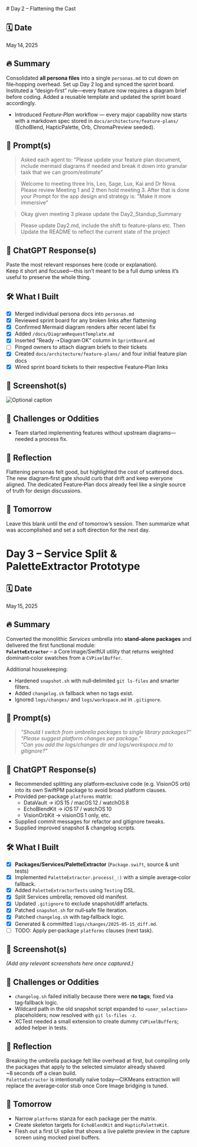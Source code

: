 <file name=logs/Day2.md># Day 2 – Flattening the Cast

## 🗓️ Date
May 14, 2025

## 🔥 Summary
Consolidated **all persona files** into a single `personas.md` to cut down on file‑hopping overhead. Set up Day 2 log and synced the sprint board.
Instituted a “design‑first” rule—every feature now requires a diagram brief before coding. Added a reusable template and updated the sprint board accordingly.
- Introduced *Feature‑Plan* workflow — every major capability now starts with a markdown spec stored in `docs/architecture/feature-plans/` (EchoBlend, HapticPalette, Orb, ChromaPreview seeded).

## 🤖 Prompt(s)
> Asked each agent to: "Please update your feature plan document, include mermaid diagrams if needed and break it down into granular task that we can groom/estimate"

> Welcome to meeting three Iris, Leo, Sage, Lux, Kai and Dr Nova. Please review Meeting 1 and 2 then hold meeting 3.
After that is done your Prompt for the app design and strategy is:
"Make it more immersive"

> Okay given meeting 3 please update the Day2_Standup_Summary

> Please update Day2.md, include the shift to feature-plans etc. Then Update the README to reflect the current state of the project

## 💬 ChatGPT Response(s)

Paste the most relevant responses here (code or explanation).  
Keep it short and focused—this isn’t meant to be a full dump unless it’s useful to preserve the whole thing.

## 🛠️ What I Built
- [x] Merged individual persona docs into `personas.md`
- [x] Reviewed sprint board for any broken links after flattening
- [x] Confirmed Mermaid diagram renders after recent label fix
- [x] Added `/docs/DiagramRequestTemplate.md`
- [x] Inserted “Ready ⇢ Diagram OK” column in `SprintBoard.md`
- [ ] Pinged owners to attach diagram briefs to their tickets
- [x] Created `docs/architecture/feature-plans/` and four initial feature plan docs
- [x] Wired sprint board tickets to their respective Feature‑Plan links

## 📸 Screenshot(s)

![Optional caption](../media/dayX-optional-image.jpg)

## 🚧 Challenges or Oddities
- Team started implementing features without upstream diagrams—needed a process fix.

## 🧠 Reflection

Flattening personas felt good, but highlighted the cost of scattered docs. The new diagram‑first gate should curb that drift and keep everyone aligned. The dedicated Feature‑Plan docs already feel like a single source of truth for design discussions.

## 🔮 Tomorrow

Leave this blank until the *end* of tomorrow’s session. Then summarize what was accomplished and set a soft direction for the next day.
</file>

# Day 3 – Service Split & PaletteExtractor Prototype

## 🗓️ Date
May 15, 2025

## 🔥 Summary
Converted the monolithic *Services* umbrella into **stand‑alone packages** and delivered the first functional module:  
**`PaletteExtractor`** – a Core Image/SwiftUI utility that returns weighted dominant‑color swatches from a `CVPixelBuffer`.

Additional housekeeping:
- Hardened `snapshot.sh` with null‑delimited `git ls-files` and smarter filters.
- Added `changelog.sh` fallback when no tags exist.
- Ignored `logs/changes/` and `logs/workspace.md` in `.gitignore`.

## 🤖 Prompt(s)
> *“Should I switch from umbrella packages to single library packages?”*  
> *“Please suggest platform changes per package.”*  
> *“Can you add the logs/changes dir and logs/workspace.md to gitignore?”*

## 💬 ChatGPT Response(s)
- Recommended splitting any platform‑exclusive code (e.g. VisionOS orb) into its own SwiftPM package to avoid broad platform clauses.
- Provided per‑package `platforms` matrix:  
  - DataVault → iOS 15 / macOS 12 / watchOS 8  
  - EchoBlendKit → iOS 17 / watchOS 10  
  - VisionOrbKit → visionOS 1 only, etc.
- Supplied commit messages for refactor and gitignore tweaks.
- Supplied improved snapshot & changelog scripts.

## 🛠️ What I Built
- [x] **Packages/Services/PaletteExtractor** (`Package.swift`, source & unit tests)
- [x] Implemented `PaletteExtractor.process(_:)` with a simple average‑color fallback.
- [x] Added `PaletteExtractorTests` using `Testing` DSL.
- [x] Split Services umbrella; removed old manifest.
- [x] Updated `.gitignore` to exclude snapshot/diff artefacts.
- [x] Patched `snapshot.sh` for null‑safe file iteration.
- [x] Patched `changelog.sh` with tag‑fallback logic.
- [x] Generated & committed `logs/changes/2025‑05‑15_diff.md`.
- [ ] TODO: Apply per‑package `platforms` clauses (next task).

## 📸 Screenshot(s)

*(Add any relevant screenshots here once captured.)*

## 🚧 Challenges or Oddities
- `changelog.sh` failed initially because there were **no tags**; fixed via tag‑fallback logic.
- Wildcard path in the old snapshot script expanded to `<user_selection>` placeholders; now resolved with `git ls-files -z`.
- XCTest needed a small extension to create dummy `CVPixelBuffer`s; added helper in tests.

## 🧠 Reflection
Breaking the umbrella package felt like overhead at first, but compiling only the packages that apply to the selected simulator already shaved ~8 seconds off a clean build.  
`PaletteExtractor` is intentionally naïve today—CIKMeans extraction will replace the average‑color stub once Core Image bridging is tuned.

## 🔮 Tomorrow
- Narrow `platforms` stanza for each package per the matrix.
- Create skeleton targets for `EchoBlendKit` and `HapticPaletteKit`.
- Flesh out a first UI spike that shows a live palette preview in the capture screen using mocked pixel buffers.
